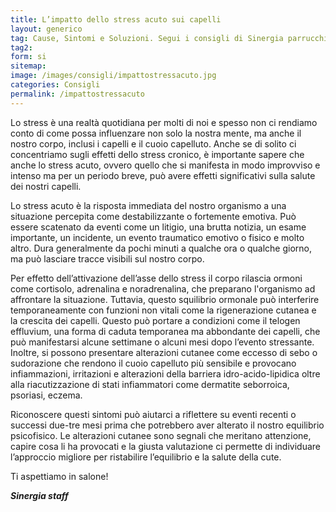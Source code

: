 ```yaml
---
title: L’impatto dello stress acuto sui capelli
layout: generico
tag: Cause, Sintomi e Soluzioni. Segui i consigli di Sinergia parrucchieri a Gonars
tag2:
form: si
sitemap:
image: /images/consigli/impattostressacuto.jpg
categories: Consigli
permalink: /impattostressacuto
---
```


Lo stress è una realtà quotidiana per molti di noi e spesso non ci rendiamo conto di come possa influenzare non solo la nostra mente, ma anche il nostro corpo, inclusi i capelli e il cuoio capelluto.
Anche se di solito ci concentriamo sugli effetti dello stress cronico, è importante sapere che anche lo stress acuto, ovvero quello che si manifesta in modo improvviso e intenso ma per un periodo breve, può avere effetti significativi sulla salute dei nostri capelli.

Lo stress acuto è la risposta immediata del nostro organismo a una situazione percepita come destabilizzante o fortemente emotiva. Può essere scatenato da eventi come un litigio, una brutta notizia, un esame importante, un incidente, un evento traumatico emotivo o fisico e molto altro. Dura generalmente da pochi minuti a qualche ora o qualche giorno, ma può lasciare tracce visibili sul nostro corpo.

Per effetto dell’attivazione dell’asse dello stress il corpo rilascia ormoni come cortisolo, adrenalina e noradrenalina, che preparano l'organismo ad affrontare la situazione. Tuttavia, questo squilibrio ormonale può interferire temporaneamente con funzioni non vitali come la rigenerazione cutanea e la crescita dei capelli.
Questo può portare a condizioni come il telogen effluvium, una forma di caduta temporanea ma abbondante dei capelli, che può manifestarsi alcune settimane o alcuni mesi dopo l’evento stressante. Inoltre, si possono presentare alterazioni cutanee come eccesso di sebo o sudorazione che rendono il cuoio capelluto più sensibile e provocano infiammazioni, irritazioni e alterazioni della barriera idro-acido-lipidica oltre alla riacutizzazione di stati infiammatori come dermatite seborroica, psoriasi, eczema.

Riconoscere questi sintomi può aiutarci a riflettere su eventi recenti o successi due-tre mesi prima che potrebbero aver alterato il nostro equilibrio psicofisico.
Le alterazioni cutanee sono segnali che meritano attenzione, capire cosa li ha provocati e la giusta valutazione ci permette di individuare l’approccio migliore per ristabilire l’equilibrio e la salute della cute.

Ti aspettiamo in salone!

***Sinergia staff***
